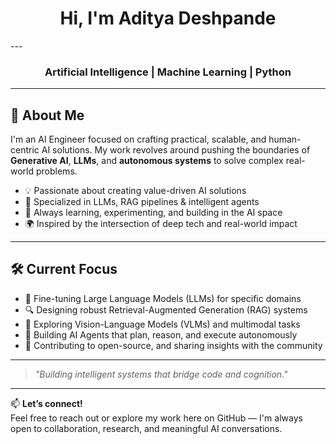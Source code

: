 <!-- Profile Header -->
<h1 align="center">Hi, I'm Aditya Deshpande</h1>
---

<h3 align="center">Artificial Intelligence | Machine Learning | Python</h3>

---

## 🚀 About Me

I'm an AI Engineer focused on crafting practical, scalable, and human-centric AI solutions. My work revolves around pushing the boundaries of **Generative AI**, **LLMs**, and **autonomous systems** to solve complex real-world problems.

- 💡 Passionate about creating value-driven AI solutions 
- 🤖 Specialized in LLMs, RAG pipelines & intelligent agents  
- 🧠 Always learning, experimenting, and building in the AI space  
- 🌍 Inspired by the intersection of deep tech and real-world impact  

---

## 🛠️ Current Focus

- 🔧 Fine-tuning Large Language Models (LLMs) for specific domains  
- 🔍 Designing robust Retrieval-Augmented Generation (RAG) systems  
- 🧠 Exploring Vision-Language Models (VLMs) and multimodal tasks  
- 🤝 Building AI Agents that plan, reason, and execute autonomously  
- 📢 Contributing to open-source, and sharing insights with the community  

---

> _"Building intelligent systems that bridge code and cognition."_  

---

📫 **Let’s connect!**  
Feel free to reach out or explore my work here on GitHub — I'm always open to collaboration, research, and meaningful AI conversations.
